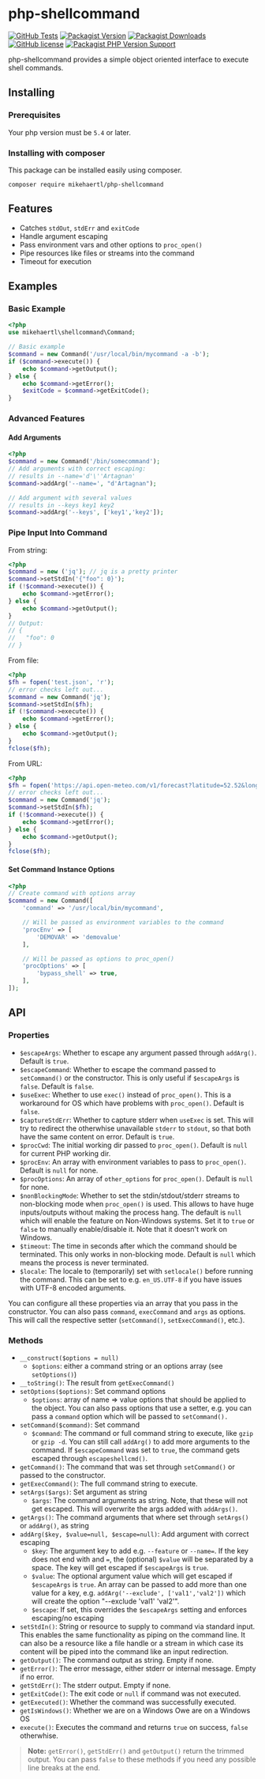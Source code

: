 php-shellcommand
================

[![GitHub Tests](https://github.com/mikehaertl/php-shellcommand/workflows/Tests/badge.svg)](https://github.com/mikehaertl/php-shellcommand/actions)
[![Packagist Version](https://img.shields.io/packagist/v/mikehaertl/php-shellcommand?label=version)](https://packagist.org/packages/mikehaertl/php-shellcommand)
[![Packagist Downloads](https://img.shields.io/packagist/dt/mikehaertl/php-shellcommand)](https://packagist.org/packages/mikehaertl/php-shellcommand)
[![GitHub license](https://img.shields.io/github/license/mikehaertl/php-shellcommand)](https://github.com/mikehaertl/php-shellcommand/blob/master/LICENSE)
[![Packagist PHP Version Support](https://img.shields.io/packagist/php-v/mikehaertl/php-shellcommand)](https://packagist.org/packages/mikehaertl/php-shellcommand)

php-shellcommand provides a simple object oriented interface to execute shell commands.

## Installing

### Prerequisites

Your php version must be `5.4` or later.

### Installing with composer

This package can be installed easily using composer.

```
composer require mikehaertl/php-shellcommand
```

## Features

 * Catches `stdOut`, `stdErr` and `exitCode`
 * Handle argument escaping
 * Pass environment vars and other options to `proc_open()`
 * Pipe resources like files or streams into the command
 * Timeout for execution

## Examples

### Basic Example

```php
<?php
use mikehaertl\shellcommand\Command;

// Basic example
$command = new Command('/usr/local/bin/mycommand -a -b');
if ($command->execute()) {
    echo $command->getOutput();
} else {
    echo $command->getError();
    $exitCode = $command->getExitCode();
}
```

### Advanced Features

#### Add Arguments
```php
<?php
$command = new Command('/bin/somecommand');
// Add arguments with correct escaping:
// results in --name='d'\''Artagnan'
$command->addArg('--name=', "d'Artagnan");

// Add argument with several values
// results in --keys key1 key2
$command->addArg('--keys', ['key1','key2']);
```

### Pipe Input Into Command

From string:
```php
<?php
$command = new ('jq'); // jq is a pretty printer
$command->setStdIn('{"foo": 0}');
if (!$command->execute()) {
    echo $command->getError();
} else {
    echo $command->getOutput();
}
// Output:
// {
//   "foo": 0
// }
```

From file:
```php
<?php
$fh = fopen('test.json', 'r');
// error checks left out...
$command = new Command('jq');
$command->setStdIn($fh);
if (!$command->execute()) {
    echo $command->getError();
} else {
    echo $command->getOutput();
}
fclose($fh);
```
From URL:
```php
<?php
$fh = fopen('https://api.open-meteo.com/v1/forecast?latitude=52.52&longitude=13.41&hourly=temperature_2m,relativehumidity_2m,windspeed_10m', 'r');
// error checks left out...
$command = new Command('jq');
$command->setStdIn($fh);
if (!$command->execute()) {
    echo $command->getError();
} else {
    echo $command->getOutput();
}
fclose($fh);
```

#### Set Command Instance Options
```php
<?php
// Create command with options array
$command = new Command([
    'command' => '/usr/local/bin/mycommand',

    // Will be passed as environment variables to the command
    'procEnv' => [
        'DEMOVAR' => 'demovalue'
    ],

    // Will be passed as options to proc_open()
    'procOptions' => [
        'bypass_shell' => true,
    ],
]);
```

## API

### Properties

 * `$escapeArgs`: Whether to escape any argument passed through `addArg()`. Default is `true`.
 * `$escapeCommand`: Whether to escape the command passed to `setCommand()` or the constructor.
    This is only useful if `$escapeArgs` is `false`. Default is `false`.
 * `$useExec`: Whether to use `exec()` instead of `proc_open()`. This is a workaround for OS which
   have problems with `proc_open()`. Default is `false`.
 * `$captureStdErr`: Whether to capture stderr when `useExec` is set. This will try to redirect
   the otherwhise unavailable `stderr` to `stdout`, so that both have the same content on error.
   Default is `true`.
 * `$procCwd`: The initial working dir passed to `proc_open()`. Default is `null` for current
    PHP working dir.
 * `$procEnv`: An array with environment variables to pass to `proc_open()`. Default is `null` for none.
 * `$procOptions`: An array of `other_options` for `proc_open()`. Default is `null` for none.
 * `$nonBlockingMode`: Whether to set the stdin/stdout/stderr streams to non-blocking
    mode when `proc_open()` is used. This allows to have huge inputs/outputs
    without making the process hang. The default is `null` which will enable
    the feature on Non-Windows systems. Set it to `true` or `false` to manually
    enable/disable it. Note that it doesn't work on Windows.
 * `$timeout`: The time in seconds after which the command should be
    terminated. This only works in non-blocking mode. Default is `null` which
    means the process is never terminated.
 * `$locale`: The locale to (temporarily) set with `setlocale()` before running the command.
   This can be set to e.g. `en_US.UTF-8` if you have issues with UTF-8 encoded arguments.

You can configure all these properties via an array that you pass in the constructor. You can also
pass `command`, `execCommand` and `args` as options. This will call the respective setter (`setCommand()`,
`setExecCommand()`, etc.).

### Methods

 * `__construct($options = null)`
    * `$options`: either a command string or an options array (see `setOptions()`)
 * `__toString()`: The result from `getExecCommand()`
 * `setOptions($options)`: Set command options
    * `$options`: array of name => value options that should be applied to the object.
       You can also pass options that use a setter, e.g. you can pass a `command` option which
       will be passed to `setCommand().`
 * `setCommand($command)`: Set command
    * `$command`: The command or full command string to execute, like `gzip` or `gzip -d`.
       You can still call `addArg()` to add more arguments to the command. If `$escapeCommand` was
       set to `true`, the command gets escaped through `escapeshellcmd()`.
 * `getCommand()`: The command that was set through `setCommand()` or passed to the constructor.
 * `getExecCommand()`: The full command string to execute.
 * `setArgs($args)`: Set argument as string
    * `$args`: The command arguments as string. Note, that these will not get escaped. This
      will overwrite the args added with `addArgs()`.
 * `getArgs()`: The command arguments that where set through `setArgs()` or `addArg()`, as string
 * `addArg($key, $value=null, $escape=null)`: Add argument with correct escaping
    * `$key`: The argument key to add e.g. `--feature` or `--name=`. If the key does not end with
       and `=`, the (optional) `$value` will be separated by a space. The key will get
       escaped if `$escapeArgs` is `true`.
    * `$value`: The optional argument value which will get escaped if `$escapeArgs` is `true`.
       An array can be passed to add more than one value for a key, e.g. `addArg('--exclude', ['val1','val2'])`
       which will create the option "--exclude 'val1' 'val2'".
    * `$escape`: If set, this overrides the `$escapeArgs` setting and enforces escaping/no escaping
 * `setStdIn()`: String or resource to supply to command via standard input.
   This enables the same functionality as piping on the command line. It can
   also be a resource like a file handle or a stream in which case its content
   will be piped into the command like an input redirection.
 * `getOutput()`: The command output as string. Empty if none.
 * `getError()`: The error message, either stderr or internal message. Empty if no error.
 * `getStdErr()`: The stderr output. Empty if none.
 * `getExitCode()`: The exit code or `null` if command was not executed.
 * `getExecuted()`: Whether the command was successfully executed.
 * `getIsWindows()`: Whether we are on a Windows Owe are on a Windows OS
 * `execute()`: Executes the command and returns `true` on success, `false` otherwhise.

> **Note:** `getError()`, `getStdErr()` and `getOutput()` return the trimmed output.
> You can pass `false` to these methods if you need any possible line breaks at the end.
